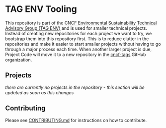 # TAG ENV Tooling

This repository is part of the [CNCF Environmental Sustainability Technical Advisory Group (TAG ENV)](https://github.com/cncf/tag-env-sustainability) and is used for smaller technical projects. Instead of creating new repositories for each project we want to try, we bootstrap them into this repository first. This is to reduce clutter in the repositories and make it easier to start smaller projects without having to go through a major process each time. When another larger project is due, Project Code will move it to a new repository in the [cncf-tags](http://github.com/cncf-tags) GitHub organization.

## Projects

*there are currently no projects in the repository - this section will be updated as soon as this changes*

## Contributing

Please see [CONTRIBUTING.md](CONTRIBUTING.md) for instructions on how to contribute.

